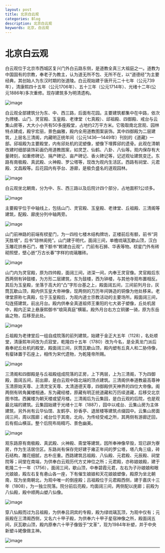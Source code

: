 ```yaml
---
layout: post
title: 北京白云观
categories: Blog
description: 北京白云观
keywords: 北京，白云观
---
```


# 北京白云观

白云观位于北京市西城区复兴门外白云路东侧，是道教全真三大祖庭之一。道教为中国固有的宗教，奉老子为教主，认为道无所不包、无所不在，以“道德经”为主要经典，其创始人为东汉时期的张道陵。白云观始建于唐开元二十七年（公元739年），清康熙四十五年（公元1706年）、五十三年（公元1714年）、光绪十二年(公元1886年)多次重修。现存建筑多为明清遗构。

![image](https://github.com/weakchen007/aiwv.github.io/assets/58799395/03784a51-31ad-4f78-8b69-c8d095af575f)

白云观全部建筑分为东、中、西三路，后面有花园。主要建筑都集中在中路，依次为牌楼、山门、灵官殿、玉皇殿、老律堂（七真殿）、邱祖殿、四御殿、戒台与云集山房等，大大小小共有50多座殿堂，占地约2万平方米。它吸取南北宫观、园林特点建成，殿宇宏丽，景色幽雅，殿内全用道教图案装饰。其中四御殿为二层建筑，上层名三清阁，内藏明正统年间（公元1436—1449年）刊刻的《道藏》一部。邱祖殿为主要殿堂，内有邱处机的泥塑像，塑像下埋葬邱的遗骨。此观在清朝改建时细部装饰彩画仍用道教图案，如灵芝、仙鹤、八卦、八仙等。观内保存有大量碑刻，如重修碑记、捐产碑记、亩产碑记、香火碑记等，记述观址建筑变迁。东路有南极殿、真武殿、火神殿、罗公塔等，现改为观内生活区。西路有祠堂、元君殿、文昌殿等。后花园内有亭台、游廊，是极负盛名的道观园林。

![image](https://github.com/weakchen007/aiwv.github.io/assets/58799395/b874e8b5-44ce-4543-bd8f-6cbde9415fc8)

白云观坐北朝南，分为中、东、西三路以及后院计四个部分，占地面积1公顷多。

![image](https://github.com/weakchen007/aiwv.github.io/assets/58799395/67a16b76-865c-4f81-ba55-b25a4698f302)

主要殿宇位于中轴线上，包括山门、灵官殿、玉皇殿、老律堂、丘祖殿、三清阁等建筑，配殿、廊庑分列中轴两旁。

![image](https://github.com/weakchen007/aiwv.github.io/assets/58799395/d4703a97-8921-43c2-ab7a-6c35e202d064)

山门前神路的前端有棂星门，为一四柱七楼木结构牌坊，正楼前后有额，前书“洞天胜境”，后书“琼林阆苑”。山门建于明代，面阔三间，单檐琉璃瓦歇山顶，汉白玉雕花拱券石门，檐下额书“敕建白云观”，门前有石狮、华表等物。棂星门外有砖砌照壁，壁心嵌“万古长春”字样的琉璃雕砖。

![image](https://github.com/weakchen007/aiwv.github.io/assets/58799395/fd20428f-eec9-4933-8b87-073885ec6db0)

山门内为灵官殿，原为四帅殿，面阔三间，进深一间，内奉王灵官像。灵官殿后东西两侧有钟鼓楼，为方形二层建筑，东为鼓楼，西为钟楼，与其他寺观布置相反。其后为玉皇殿，坐落于高大的“凸”字形台基之上，殿面阔五间，三间前列月台，灰筒瓦歇山顶，殿内供玉皇大帝神像，现两侧的万历年间铸造的铜像为他处移来。老律堂原称七真殿，位于玉皇殿后，为观内道士宗教活动的主要场所。殿面阔三间，勾连搭建筑，前出月台。殿内供奉全真道祖师王重阳的七大弟子塑像，丘处机居中，殿内正梁上悬康熙御书“琅简真庭”横匾。殿外月台右方立铜骡一骑，原为东岳庙之物，后移至此处。

![image](https://github.com/weakchen007/aiwv.github.io/assets/58799395/24673eb0-0078-43cc-9fdb-68c51b6f2169)

丘祖殿为老律堂后一组自成院落的前列建筑，始建于金正大五年（1128），名处顺堂，清康熙年间改为贞寂堂，乾隆四十五年（1780）改为今名，是全真龙门派后裔奉祀丘处机的殿堂，殿面阔三间，灰筒瓦歇山顶，殿内塑有丘真人和二胁侍像，有瘿钵置于石座上，相传为宋代遗物，为乾隆帝所赐。

![image](https://github.com/weakchen007/aiwv.github.io/assets/58799395/4afacac6-25de-4932-93a6-6b6963a08737)

三清阁和四御殿是与丘祖殿组成院落的正房，上下两层，上为三清阁，下为四御殿，面阔五间，前出廊，是白云观中路北端的顶点建筑。三清阁供奉道教最高尊神玉清原始天尊、上清灵宝天尊、太清道德天尊，四御殿供天神界的四位大帝像。阁两侧有转角翼楼相通，东为藏经楼，原藏有明正统道藏和万历续道藏，后移交北京图书馆。西翼楼为朝天楼或望月楼。三清阁后为云集园，是白云观的后院，也是观最北端的建筑。云集园始建于光绪十三年（1887），园中以戒台、云集山房为主体建筑，另外尚有云华仙馆、友鹤亭、妙香亭、退居楼等建筑点缀园中。云集山房面阔三间，周以围廊；戒台位于其南，北向，为传经受戒之所，其两侧有游廊迂回，后有假山横亘。整个后院布局精巧、景色幽美。

![image](https://github.com/weakchen007/aiwv.github.io/assets/58799395/76d83b17-92be-4a45-8060-7c9874833346)

观东路原有南极殿、真武殿、火神殿、斋堂等建筑，因所奉神像早毁，现已辟为寮房，作为生活居住区。东路尚有保存完好建于雍正年间的罗公塔，塔八角三级，砖石结构，雕花细腻，古朴庄重。西路建筑吕祖殿、八仙殿、元君殿、元辰殿、祠堂院等；祠堂在南端，为供奉白云观历代方丈神位之所；元君殿，亦称娘娘殿，建于乾隆二十一年（1756），面阔三间，歇山顶，中奉碧霞元君，左右为子孙娘娘和眼光娘娘，殿左右复有悬山各一座，下有催生娘娘和天花娘娘塑像，殿原为坐北朝南，现为坐南朝北，为观中唯一的倒座殿；吕祖殿位于元君殿西侧，建于嘉庆十三年（1808），为一独立院落。院分前后亮殿，均面阔三间，两侧配以庑廊；前殿为八仙殿，殿中顺两山塑八仙像。

![image](https://github.com/weakchen007/aiwv.github.io/assets/58799395/2c7d2226-1797-488d-828f-db33b0aad52f)

穿八仙殿而过为吕祖殿，为供奉吕洞宾的专殿，殿为绿琉璃瓦顶，为观中仅有；元辰殿在三清阁西侧，又名六十甲子殿，为供奉六十甲子星宿神像之所，殿面阔五间，灰瓦歇山顶，殿内原奉六十甲子像毁于“文革”，现为1984年补塑，并于中央新塑斗姥像做主神。

![image](https://github.com/weakchen007/aiwv.github.io/assets/58799395/24251fc6-6d0c-4d56-8c33-2eb660248743)


----------

